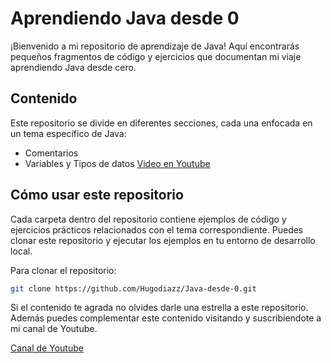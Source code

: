 # Aprendiendo Java desde 0

¡Bienvenido a mi repositorio de aprendizaje de Java! Aquí encontrarás pequeños fragmentos de código y ejercicios que documentan mi viaje aprendiendo Java desde cero.

## Contenido

Este repositorio se divide en diferentes secciones, cada una enfocada en un tema específico de Java:
- Comentarios
- Variables y Tipos de datos [Video en Youtube](https://www.youtube.com/watch?v=zdQwp_vPHA4)


## Cómo usar este repositorio

Cada carpeta dentro del repositorio contiene ejemplos de código y ejercicios prácticos relacionados con el tema correspondiente. Puedes clonar este repositorio y ejecutar los ejemplos en tu entorno de desarrollo local.

Para clonar el repositorio:

```bash
git clone https://github.com/Hugodiazz/Java-desde-0.git
```

Si el contenido te agrada no olvides darle una estrella a este repositorio. Además puedes complementar este contenido visitando y suscribiendote a mi canal de Youtube.

[Canal de Youtube](https://www.youtube.com/@HugoLopezDev)
